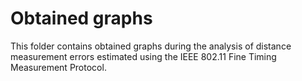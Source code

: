 # Obtained graphs
This folder contains obtained graphs during the analysis of distance measurement errors estimated using the IEEE 802.11 Fine Timing Measurement Protocol.
